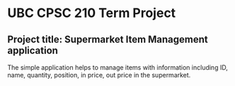 # UBC CPSC 210 Term Project

## Project title: Supermarket Item Management application

The simple application helps to manage items with information including ID, name, quantity, position, in price, out
price in the supermarket.
